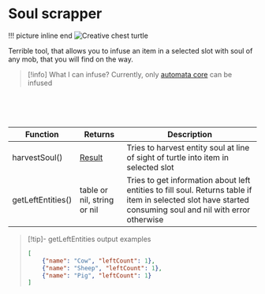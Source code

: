 # Soul scrapper

!!! picture inline end
    ![Creative chest turtle](soul_scrapper.png)

Terrible tool, that allows you to infuse an item in a selected slot with soul of any mob, that you will find on the way.

> [!info] What I can infuse?
> Currently, only [automata core](automata.md) can be infused

<br class="clearBoth" />
<br class="clearBoth" />
<br class="clearBoth" />

| Function           | Returns | Description                                                                        |
|--------------------|---------|------------------------------------------------------------------------------------|
| harvestSoul()      | [Result](introduction.md#result)  | Tries to harvest entity soul at line of sight of turtle into item in selected slot |
| getLeftEntities()  | table or nil, string or nil | Tries to get information about left entities to fill soul. Returns table if item in selected slot have started consuming soul and nil with error otherwise

> [!tip]- getLeftEntities output examples
> ```json
> [
>     {"name": "Cow", "leftCount": 1},
>     {"name": "Sheep", "leftCount": 1},
>     {"name": "Pig", "leftCount": 1}
> ]
> ```
